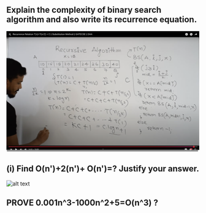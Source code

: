 ## Explain the complexity of binary search algorithm and also write its recurrence equation.
![alt text](image.png)

## (i) Find O(n')+2(n')+ O(n')=? Justify your answer.
![alt text](<Screenshot 2025-03-03 at 12.57.50 AM.png>)

## PROVE 0.001n^3-1000n^2+5=O(n^3) ? 


